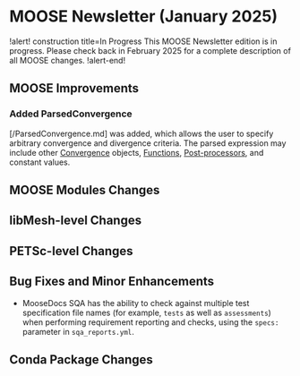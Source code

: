# MOOSE Newsletter (January 2025)

!alert! construction title=In Progress
This MOOSE Newsletter edition is in progress. Please check back in February 2025
for a complete description of all MOOSE changes.
!alert-end!

## MOOSE Improvements

### Added ParsedConvergence

[/ParsedConvergence.md] was added, which allows the user to specify arbitrary
convergence and divergence criteria. The parsed expression may include other
[Convergence](Convergence/index.md) objects, [Functions](Functions/index.md),
[Post-processors](Postprocessors/index.md), and constant values.

## MOOSE Modules Changes

## libMesh-level Changes

## PETSc-level Changes

## Bug Fixes and Minor Enhancements

- MooseDocs SQA has the ability to check against multiple test specification file names (for example, `tests` as well
  as `assessments`) when performing requirement reporting and checks, using the `specs:` parameter
  in `sqa_reports.yml`.

## Conda Package Changes
